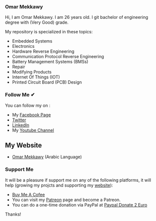 ### Omar Mekkawy

Hi, I am Omar Mekkawy. I am 26 years old. I git bachelor of engineering degree with (Very Good) grade.

My repository is specialized in these topics:
- Embedded Systems
- Electronics
- Hardware Reverse Engineering
- Communication Protocol Reverse Engineering
- Battery Management Systems (BMSs)
- Repair
- Modifying Products
- Internet Of Things (IOT)
- Printed Circuit Board (PCB) Design

### Follow Me ✔
You can follow my on :
- My [Facebook Page](https://www.facebook.com/OmarMekkawyOfficial)
- [Twitter](https://twitter.com/Omar_Mekkawy/)
- [LinkedIn](https://www.linkedin.com/in/omar-mekkawy/)
- My [Youtube Channel](https://www.youtube.com/OmarMekkawy)
 
## My Website
- [Omar Mekkawy](https://omar-mekkawy.net/) (Arabic Language)

### Support Me
It will be a pleasure if support me on any of the following platforms, it will help (growing my projcts and supporting my [website](https://omar-mekkawy.net/)):
- [Buy Me A Cofee](https://www.buymeacoffee.com/omarmekkawy)
- You can visit my [Patreon](https://www.patreon.com/OmarMekkawy) page and become a Patreon.
- You can do a one-time donation via PayPal at [Paypal Donate 2 Euro](https://www.paypal.com/paypalme/OmarKhaledMekkawy/2)

Thanks!
